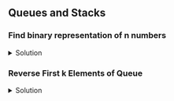 ## Queues and Stacks
### Find binary representation of n numbers

<details><summary>Solution</summary>

```python
def find_bin(n):
    d = deque()
    d.appendleft('1')
    result = []
    for i in range(n):
        v = d.pop()
        result.append(v)
        d.appendleft(v + '0')
        d.appendleft(v + '1')

    return result
``` 
</details>

###  Reverse First k Elements of Queue

<details><summary>Solution</summary>

- Use deque and appendleft to reverse k elements

</details>

### 
